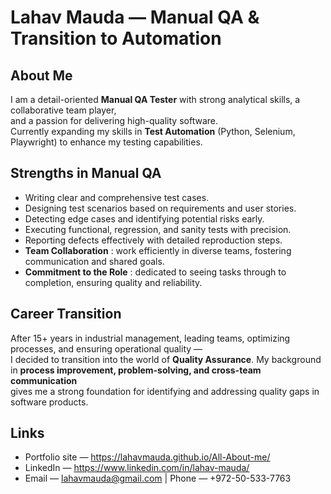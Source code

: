 # Lahav Mauda — Manual QA & Transition to Automation

## About Me
I am a detail-oriented **Manual QA Tester** with strong analytical skills, a collaborative team player,  
and a passion for delivering high-quality software.  
Currently expanding my skills in **Test Automation** (Python, Selenium, Playwright) to enhance my testing capabilities.

## Strengths in Manual QA
- Writing clear and comprehensive test cases.
- Designing test scenarios based on requirements and user stories.
- Detecting edge cases and identifying potential risks early.
- Executing functional, regression, and sanity tests with precision.
- Reporting defects effectively with detailed reproduction steps.
- **Team Collaboration** : work efficiently in diverse teams, fostering communication and shared goals.
- **Commitment to the Role** : dedicated to seeing tasks through to completion, ensuring quality and reliability.

## Career Transition
After 15+ years in industrial management, leading teams, optimizing processes, and ensuring operational quality —  
I decided to transition into the world of **Quality Assurance**.
My background in **process improvement, problem-solving, and cross-team communication**  
gives me a strong foundation for identifying and addressing quality gaps in software products.

## Links

- Portfolio site — https://lahavmauda.github.io/All-About-me/
- LinkedIn — https://www.linkedin.com/in/lahav-mauda/
- Email — lahavmauda@gmail.com | Phone — +972-50-533-7763
